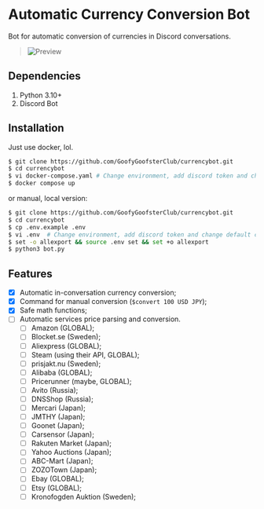 # Automatic Currency Conversion Bot

Bot for automatic conversion of currencies in Discord conversations.

> ![Preview](https://thighs.moe/.~C26Jw2Ulz "Preview")

## Dependencies

1. Python 3.10+
2. Discord Bot

## Installation

Just use docker, lol.

```bash
$ git clone https://github.com/GoofyGoofsterClub/currencybot.git
$ cd currencybot
$ vi docker-compose.yaml # Change environment, add discord token and change default currencies
$ docker compose up
```

or manual, local version:

```bash
$ git clone https://github.com/GoofyGoofsterClub/currencybot.git
$ cd currencybot
$ cp .env.example .env
$ vi .env  # Change environment, add discord token and change default currencies
$ set -o allexport && source .env set && set +o allexport
$ python3 bot.py
```

## Features

- [x] Automatic in-conversation currency conversion;
- [x] Command for manual conversion (`$convert 100 USD JPY`);
- [x] Safe math functions;
- [ ] Automatic services price parsing and conversion.
    - [ ] Amazon (GLOBAL);
    - [ ] Blocket.se (Sweden);
    - [ ] Aliexpress (GLOBAL);
    - [ ] Steam (using their API, GLOBAL);
    - [ ] prisjakt.nu (Sweden);
    - [ ] Alibaba (GLOBAL);
    - [ ] Pricerunner (maybe, GLOBAL);
    - [ ] Avito (Russia);
    - [ ] DNSShop (Russia);
    - [ ] Mercari (Japan);
    - [ ] JMTHY (Japan);
    - [ ] Goonet (Japan);
    - [ ] Carsensor (Japan);
    - [ ] Rakuten Market (Japan);
    - [ ] Yahoo Auctions (Japan);
    - [ ] ABC-Mart (Japan);
    - [ ] ZOZOTown (Japan);
    - [ ] Ebay (GLOBAL);
    - [ ] Etsy (GLOBAL);
    - [ ] Kronofogden Auktion (Sweden);